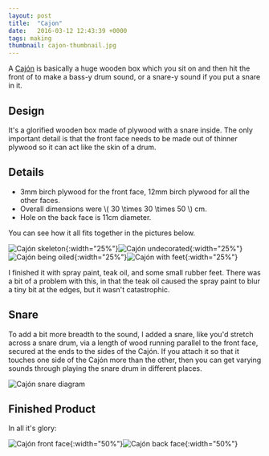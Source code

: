 ```yaml
---
layout: post
title:  "Cajon"
date:   2016-03-12 12:43:39 +0000
tags: making
thumbnail: cajon-thumbnail.jpg
---
```


A [Cajón](https://en.wikipedia.org/wiki/Caj%C3%B3n) is basically a huge wooden box which you sit on and then hit the front of to make a bass-y drum sound, or a snare-y sound if you put a snare in it.

## Design ##

It's a glorified wooden box made of plywood with a snare inside.  The only important detail is that the front face needs to be made out of thinner plywood so it can act like the skin of a drum.

## Details ##

* 3mm birch plywood for the front face, 12mm birch plywood for all the other faces.
* Overall dimensions were \\( 30 \times 30 \times 50 \\) cm.
* Hole on the back face is 11cm diameter.

You can see how it all fits together in the pictures below.

![Cajón skeleton](/images/cajon-skeleton.jpg){:width="25%"}![Cajón undecorated](/images/cajon-not-decorated.jpg){:width="25%"}![Cajón being oiled](/images/cajon-oiling.jpg){:width="25%"}![Cajón with feet](/images/cajon-feet.jpg){:width="25%"}

I finished it with spray paint, teak oil, and some small rubber feet.  There was a bit of a problem with this, in that the teak oil caused the spray paint to blur a tiny bit at the edges, but it wasn't catastrophic.

## Snare ##

To add a bit more breadth to the sound, I added a snare, like you'd stretch across a snare drum, via a length of wood running parallel to the front face, secured at the ends to the sides of the Cajón.  If you attach it so that it touches one side of the Cajón more than the other, then you can get varying sounds through playing the snare drum in different places.

![Cajón snare diagram](/images/cajon-snare-diagram.jpg)

## Finished Product ##

In all it's glory:

![Cajón front face](/images/cajon-finished-front.jpg){:width="50%"}![Cajón back face](/images/cajon-finished-back.jpg){:width="50%"}